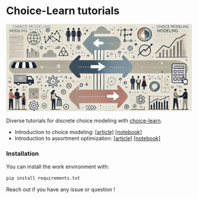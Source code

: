 # Choice-Learn tutorials

![IntroImg](images/choice_modeling_intro.jpeg)

Diverse tutorials for discrete choice modeling with [choice-learn](https://github.com/artefactory/choice-learn).
- Introduction to choice modeling: [[article]]() [[notebook]](./notebooks/introduction.ipynb)
- Introduction to assortment optimization: [[article]]() [[notebook]](./notebooks/assortment-optimization.ipynb)

### Installation

You can install the work environment with:

```bash
pip install requirements.txt
```

Reach out if you have any issue or question !
